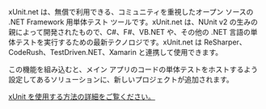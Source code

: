 ﻿xUnit.net は、無償で利用できる、コミュニティを重視したオープン ソースの .NET Framework 用単体テスト ツールです。xUnit.net は、NUnit v2 の生みの親によって開発されたもので、C#、F#、VB.NET や、その他の .NET 言語の単体テストを実行するための最新テクノロジです。xUnit.net は ReSharper、CodeRush、TestDriven.NET、Xamarin と連携して使用できます。

この機能を組み込むと、メイン アプリのコードの単体テストをホストするよう設定してあるソリューションに、新しいプロジェクトが追加されます。

[xUnit を使用する方法の詳細をご覧ください。](https://xunit.github.io/)
